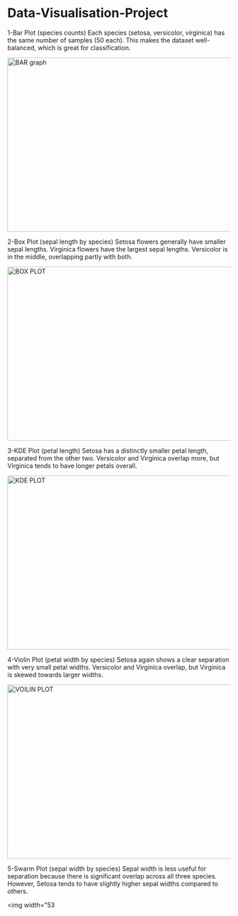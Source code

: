 # Data-Visualisation-Project

1-Bar Plot (species counts)
Each species (setosa, versicolor, virginica) has the same number of samples (50 each).
This makes the dataset well-balanced, which is great for classification.

<img width="531" height="393" alt="BAR graph" src="https://github.com/user-attachments/assets/bb3e4954-b511-4ae7-9e71-efc68cc8f5a5" />


2-Box Plot (sepal length by species)
Setosa flowers generally have smaller sepal lengths.
Virginica flowers have the largest sepal lengths.
Versicolor is in the middle, overlapping partly with both.

<img width="536" height="393" alt="BOX PLOT" src="https://github.com/user-attachments/assets/27f462f9-bb88-486f-bc28-45255386861b" />


3-KDE Plot (petal length)
Setosa has a distinctly smaller petal length, separated from the other two.
Versicolor and Virginica overlap more, but Virginica tends to have longer petals overall.

<img width="545" height="393" alt="KDE PLOT" src="https://github.com/user-attachments/assets/772986d5-07bb-49fb-9313-3acf2670a84a" />


4-Violin Plot (petal width by species)
Setosa again shows a clear separation with very small petal widths.
Versicolor and Virginica overlap, but Virginica is skewed towards larger widths.

<img width="536" height="393" alt="VOILIN PLOT" src="https://github.com/user-attachments/assets/28185cba-b7f6-45af-88dd-81657f45b1e5" />


5-Swarm Plot (sepal width by species)
Sepal width is less useful for separation because there is significant overlap across all three species.
However, Setosa tends to have slightly higher sepal widths compared to others.

<img width="53